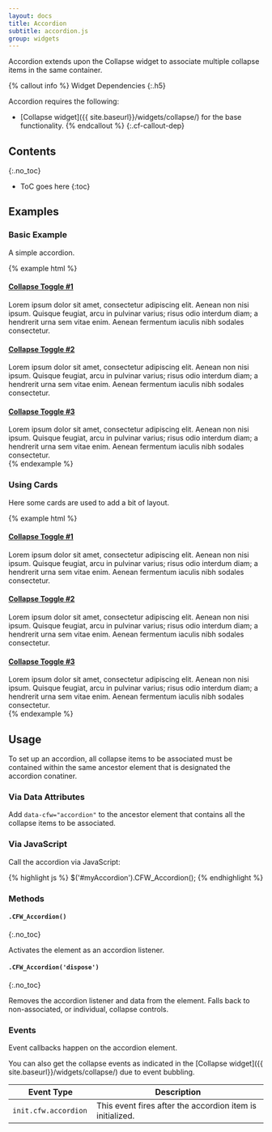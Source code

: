 ```yaml
---
layout: docs
title: Accordion
subtitle: accordion.js
group: widgets
---
```


Accordion extends upon the Collapse widget to associate multiple collapse items in the same container.

{% callout info %}
Widget Dependencies
{:.h5}

Accordion requires the following:

* [Collapse widget]({{ site.baseurl}}/widgets/collapse/) for the base functionality.
{% endcallout %}
{:.cf-callout-dep}

## Contents
{:.no_toc}

* ToC goes here
{:toc}

## Examples

### Basic Example

A simple accordion.

{% example html %}
<div data-cfw="accordion">
    <h4><a href="#" data-cfw="collapse" data-cfw-collapse-toggle="accordion0">Collapse Toggle #1</a></h4>
    <div class="collapse" data-cfw-collapse-target="accordion0">
        Lorem ipsum dolor sit amet, consectetur adipiscing elit. Aenean non nisi ipsum. Quisque feugiat, arcu in pulvinar varius; risus odio interdum diam; a hendrerit urna sem vitae enim. Aenean fermentum iaculis nibh sodales consectetur.
    </div>
    <h4><a href="#" data-cfw="collapse" data-cfw-collapse-toggle="accordion1">Collapse Toggle #2</a></h4>
    <div class="collapse" data-cfw-collapse-target="accordion1">
        Lorem ipsum dolor sit amet, consectetur adipiscing elit. Aenean non nisi ipsum. Quisque feugiat, arcu in pulvinar varius; risus odio interdum diam; a hendrerit urna sem vitae enim. Aenean fermentum iaculis nibh sodales consectetur.
    </div>
    <h4><a href="#" data-cfw="collapse" data-cfw-collapse-toggle="accordion2">Collapse Toggle #3</a></h4>
    <div class="collapse" data-cfw-collapse-target="accordion2">
        Lorem ipsum dolor sit amet, consectetur adipiscing elit. Aenean non nisi ipsum. Quisque feugiat, arcu in pulvinar varius; risus odio interdum diam; a hendrerit urna sem vitae enim. Aenean fermentum iaculis nibh sodales consectetur.
    </div>
</div>
{% endexample %}

### Using Cards

Here some cards are used to add a bit of layout.

{% example html %}
<div data-cfw="accordion">
    <div class="card mb-0">
        <div class="card-header">
            <h4 class="mb-0"><a href="#" data-cfw="collapse" data-cfw-collapse-toggle="card0">Collapse Toggle #1</a></h4>
        </div>
        <div class="collapse" data-cfw-collapse-target="card0">
            <div class="card-body">
                Lorem ipsum dolor sit amet, consectetur adipiscing elit. Aenean non nisi ipsum. Quisque feugiat, arcu in pulvinar varius; risus odio interdum diam; a hendrerit urna sem vitae enim. Aenean fermentum iaculis nibh sodales consectetur.
            </div>
        </div>
    </div>
    <div class="card mb-0">
        <div class="card-header">
            <h4 class="mb-0"><a href="#" data-cfw="collapse" data-cfw-collapse-toggle="card1">Collapse Toggle #2</a></h4>
        </div>
        <div class="collapse" data-cfw-collapse-target="card1">
            <div class="card-body">
                Lorem ipsum dolor sit amet, consectetur adipiscing elit. Aenean non nisi ipsum. Quisque feugiat, arcu in pulvinar varius; risus odio interdum diam; a hendrerit urna sem vitae enim. Aenean fermentum iaculis nibh sodales consectetur.
            </div>
        </div>
    </div>
    <div class="card mb-0">
        <div class="card-header">
            <h4 class="mb-0"><a href="#" data-cfw="collapse" data-cfw-collapse-toggle="card2">Collapse Toggle #3</a></h4>
        </div>
        <div class="collapse" data-cfw-collapse-target="card2">
            <div class="card-body">
                Lorem ipsum dolor sit amet, consectetur adipiscing elit. Aenean non nisi ipsum. Quisque feugiat, arcu in pulvinar varius; risus odio interdum diam; a hendrerit urna sem vitae enim. Aenean fermentum iaculis nibh sodales consectetur.
            </div>
        </div>
    </div>
</div>
{% endexample %}

## Usage

To set up an accordion, all collapse items to be associated must be contained within the same ancestor element that is designated the accordion conatiner.

### Via Data Attributes

Add `data-cfw="accordion"` to the ancestor element that contains all the collapse items to be associated.

### Via JavaScript

Call the accordion via JavaScript:

{% highlight js %}
$('#myAccordion').CFW_Accordion();
{% endhighlight %}

### Methods

#### `.CFW_Accordion()`
{:.no_toc}

Activates the element as an accordion listener.

#### `.CFW_Accordion('dispose')`
{:.no_toc}

Removes the accordion listener and data from the element. Falls back to non-associated, or individual, collapse controls.

### Events

Event callbacks happen on the accordion element.

You can also get the collapse events as indicated in the [Collapse widget]({{ site.baseurl}}/widgets/collapse/) due to event bubbling.

<div class="table-responsive">
    <table class="table table-bordered table-striped">
    <thead>
        <tr>
            <th style="width: 150px;">Event Type</th>
            <th>Description</th>
        </tr>
    </thead>
    <tbody>
        <tr>
            <td><code>init.cfw.accordion</code></td>
            <td>This event fires after the accordion item is initialized.</td>
        </tr>
    </tbody>
    </table>
</div> <!-- /.table-responsive -->
